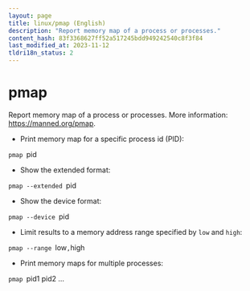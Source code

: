 ```yaml
---
layout: page
title: linux/pmap (English)
description: "Report memory map of a process or processes."
content_hash: 83f3368627ff52a517245bdd949242540c8f3f84
last_modified_at: 2023-11-12
tldri18n_status: 2
---
```

# pmap

Report memory map of a process or processes.
More information: <https://manned.org/pmap>.

- Print memory map for a specific process id (PID):

`pmap `<span class="tldr-var badge badge-pill bg-dark-lm bg-white-dm text-white-lm text-dark-dm font-weight-bold">pid</span>

- Show the extended format:

`pmap --extended `<span class="tldr-var badge badge-pill bg-dark-lm bg-white-dm text-white-lm text-dark-dm font-weight-bold">pid</span>

- Show the device format:

`pmap --device `<span class="tldr-var badge badge-pill bg-dark-lm bg-white-dm text-white-lm text-dark-dm font-weight-bold">pid</span>

- Limit results to a memory address range specified by `low` and `high`:

`pmap --range `<span class="tldr-var badge badge-pill bg-dark-lm bg-white-dm text-white-lm text-dark-dm font-weight-bold">low</span>`,`<span class="tldr-var badge badge-pill bg-dark-lm bg-white-dm text-white-lm text-dark-dm font-weight-bold">high</span>

- Print memory maps for multiple processes:

`pmap `<span class="tldr-var badge badge-pill bg-dark-lm bg-white-dm text-white-lm text-dark-dm font-weight-bold">pid1 pid2 ...</span>
